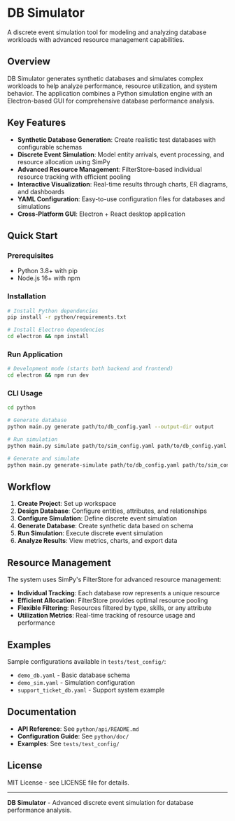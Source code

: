 # DB Simulator

A discrete event simulation tool for modeling and analyzing database workloads with advanced resource management capabilities.

## Overview

DB Simulator generates synthetic databases and simulates complex workloads to help analyze performance, resource utilization, and system behavior. The application combines a Python simulation engine with an Electron-based GUI for comprehensive database performance analysis.

## Key Features

- **Synthetic Database Generation**: Create realistic test databases with configurable schemas
- **Discrete Event Simulation**: Model entity arrivals, event processing, and resource allocation using SimPy
- **Advanced Resource Management**: FilterStore-based individual resource tracking with efficient pooling
- **Interactive Visualization**: Real-time results through charts, ER diagrams, and dashboards
- **YAML Configuration**: Easy-to-use configuration files for databases and simulations
- **Cross-Platform GUI**: Electron + React desktop application

## Quick Start

### Prerequisites
- Python 3.8+ with pip
- Node.js 16+ with npm

### Installation
```bash
# Install Python dependencies
pip install -r python/requirements.txt

# Install Electron dependencies
cd electron && npm install
```

### Run Application
```bash
# Development mode (starts both backend and frontend)
cd electron && npm run dev
```

### CLI Usage
```bash
cd python

# Generate database
python main.py generate path/to/db_config.yaml --output-dir output

# Run simulation
python main.py simulate path/to/sim_config.yaml path/to/db_config.yaml path/to/database.db

# Generate and simulate
python main.py generate-simulate path/to/db_config.yaml path/to/sim_config.yaml
```

## Workflow

1. **Create Project**: Set up workspace
2. **Design Database**: Configure entities, attributes, and relationships
3. **Configure Simulation**: Define discrete event simulation
4. **Generate Database**: Create synthetic data based on schema
5. **Run Simulation**: Execute discrete event simulation
6. **Analyze Results**: View metrics, charts, and export data

## Resource Management

The system uses SimPy's FilterStore for advanced resource management:

- **Individual Tracking**: Each database row represents a unique resource
- **Efficient Allocation**: FilterStore provides optimal resource pooling
- **Flexible Filtering**: Resources filtered by type, skills, or any attribute
- **Utilization Metrics**: Real-time tracking of resource usage and performance

## Examples

Sample configurations available in `tests/test_config/`:
- `demo_db.yaml` - Basic database schema
- `demo_sim.yaml` - Simulation configuration
- `support_ticket_db.yaml` - Support system example

## Documentation

- **API Reference**: See `python/api/README.md`
- **Configuration Guide**: See `python/doc/`
- **Examples**: See `tests/test_config/`


## License

MIT License - see LICENSE file for details.

---

**DB Simulator** - Advanced discrete event simulation for database performance analysis.